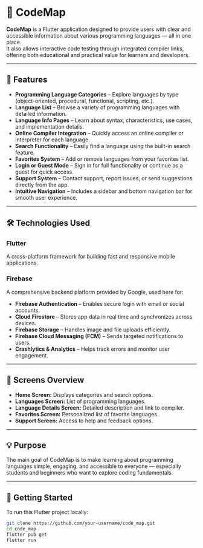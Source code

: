 # 📘 CodeMap

**CodeMap** is a Flutter application designed to provide users with clear and accessible information about various programming languages — all in one place.  
It also allows interactive code testing through integrated compiler links, offering both educational and practical value for learners and developers.

---

## 🚀 Features

- **Programming Language Categories** – Explore languages by type (object-oriented, procedural, functional, scripting, etc.).
- **Language List** – Browse a variety of programming languages with detailed information.
- **Language Info Pages** – Learn about syntax, characteristics, use cases, and implementation details.
- **Online Compiler Integration** – Quickly access an online compiler or interpreter for each language.
- **Search Functionality** – Easily find a language using the built-in search feature.
- **Favorites System** – Add or remove languages from your favorites list.
- **Login or Guest Mode** – Sign in for full functionality or continue as a guest for quick access.
- **Support System** – Contact support, report issues, or send suggestions directly from the app.
- **Intuitive Navigation** – Includes a sidebar and bottom navigation bar for smooth user experience.

---

## 🛠️ Technologies Used

### **Flutter**
A cross-platform framework for building fast and responsive mobile applications.

### **Firebase**
A comprehensive backend platform provided by Google, used here for:
- **Firebase Authentication** – Enables secure login with email or social accounts.  
- **Cloud Firestore** – Stores app data in real time and synchronizes across devices.  
- **Firebase Storage** – Handles image and file uploads efficiently.  
- **Firebase Cloud Messaging (FCM)** – Sends targeted notifications to users.  
- **Crashlytics & Analytics** – Helps track errors and monitor user engagement.  

---

## 📱 Screens Overview
- **Home Screen:** Displays categories and search options.  
- **Languages Screen:** List of programming languages.  
- **Language Details Screen:** Detailed description and link to compiler.  
- **Favorites Screen:** Personalized list of favorite languages.  
- **Support Screen:** Access to help and feedback options.  

---

## 💡 Purpose
The main goal of CodeMap is to make learning about programming languages simple, engaging, and accessible to everyone — especially students and beginners who want to explore coding fundamentals.

---

## 🧩 Getting Started

To run this Flutter project locally:

```bash
git clone https://github.com/your-username/code_map.git
cd code_map
flutter pub get
flutter run

